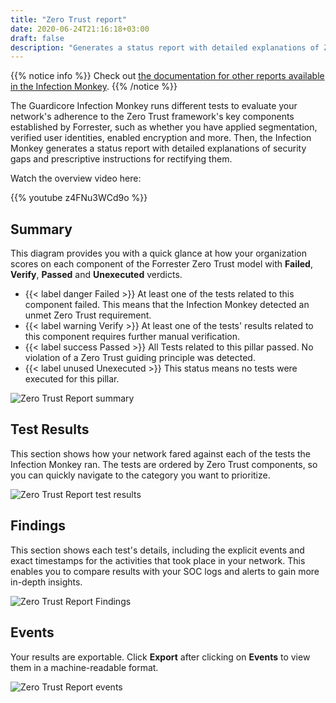 ```yaml
---
title: "Zero Trust report"
date: 2020-06-24T21:16:18+03:00
draft: false
description: "Generates a status report with detailed explanations of Zero Trust security gaps and prescriptive instructions on how to rectify them"
---
```


{{% notice info %}}
Check out [the documentation for other reports available in the Infection Monkey](../).
{{% /notice %}}

The Guardicore Infection Monkey runs different tests to evaluate your network's adherence to the Zero Trust framework's key components established by Forrester, such as whether you have applied segmentation, verified user identities, enabled encryption and more. Then, the Infection Monkey generates a status report with detailed explanations of security gaps and prescriptive instructions for rectifying them.

Watch the overview video here:

{{% youtube z4FNu3WCd9o %}}

## Summary

This diagram provides you with a quick glance at how your organization scores on each component of the Forrester Zero Trust model with **Failed**, **Verify**, **Passed** and **Unexecuted** verdicts.

- {{< label danger Failed >}} At least one of the tests related to this component failed. This means that the Infection Monkey detected an unmet Zero Trust requirement.
- {{< label warning Verify >}} At least one of the tests' results related to this component requires further manual verification.
- {{< label success Passed >}} All Tests related to this pillar passed. No violation of a Zero Trust guiding principle was detected.
- {{< label unused Unexecuted >}} This status means no tests were executed for this pillar.

![Zero Trust Report summary](/images/usage/reports/ztreport1.png "Zero Trust Report summary")

## Test Results

This section shows how your network fared against each of the tests the Infection Monkey ran. The tests are ordered by Zero Trust components, so you can quickly navigate to the category you want to prioritize. 

![Zero Trust Report test results](/images/usage/reports/ztreport2.png "Zero Trust Report test results")

## Findings

This section shows each test's details, including the explicit events and exact timestamps for the activities that took place in your network. This enables you to compare results with your SOC logs and alerts to gain more in-depth insights.

![Zero Trust Report Findings](/images/usage/reports/ztreport3.png "Zero Trust Report Findings")

## Events

Your results are exportable. Click **Export** after clicking on **Events** to view them in a machine-readable format.

![Zero Trust Report events](/images/usage/reports/ztreport4.png "Zero Trust Report events")


